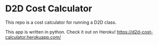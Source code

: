 # D2D Cost Calculator

This repo is a cost calculator for running a D2D class.

This app is written in python. Check it out on Heroku! https://d2d-cost-calculator.herokuapp.com/
